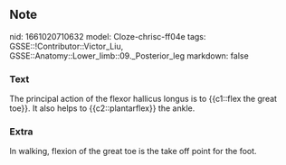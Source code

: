## Note
nid: 1661020710632
model: Cloze-chrisc-ff04e
tags: GSSE::!Contributor::Victor_Liu, GSSE::Anatomy::Lower_limb::09._Posterior_leg
markdown: false

### Text
The principal action of the flexor hallicus longus is to {{c1::flex the great toe}}. It also helps to {{c2::plantarflex}} the ankle.

### Extra
In walking, flexion of the great toe is the take off point for the foot.
